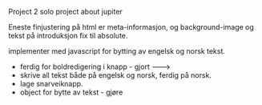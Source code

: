 Project 2
solo project about jupiter

Eneste finjustering på html er meta-informasjon, og background-image og tekst på introduksjon fix til absolute.

implementer med javascript for bytting av engelsk og norsk tekst.

- ferdig for boldredigering i knapp - gjort
  --->
- skrive all tekst både på engelsk og norsk, ferdig på norsk.
- lage snarveiknapp.
- object for bytte av tekst - gjøre

